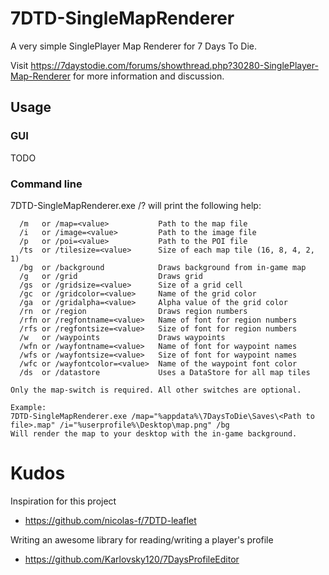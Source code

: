 # 7DTD-SingleMapRenderer

A very simple SinglePlayer Map Renderer for 7 Days To Die.

Visit https://7daystodie.com/forums/showthread.php?30280-SinglePlayer-Map-Renderer for more information and discussion.

## Usage

### GUI

TODO

### Command line

7DTD-SingleMapRenderer.exe /? will print the following help:

```
  /m   or /map=<value>           Path to the map file
  /i   or /image=<value>         Path to the image file
  /p   or /poi=<value>           Path to the POI file
  /ts  or /tilesize=<value>      Size of each map tile (16, 8, 4, 2, 1)
  /bg  or /background            Draws background from in-game map
  /g   or /grid                  Draws grid
  /gs  or /gridsize=<value>      Size of a grid cell
  /gc  or /gridcolor=<value>     Name of the grid color
  /ga  or /gridalpha=<value>     Alpha value of the grid color
  /rn  or /region                Draws region numbers
  /rfn or /regfontname=<value>   Name of font for region numbers
  /rfs or /regfontsize=<value>   Size of font for region numbers
  /w   or /waypoints             Draws waypoints
  /wfn or /wayfontname=<value>   Name of font for waypoint names
  /wfs or /wayfontsize=<value>   Size of font for waypoint names
  /wfc or /wayfontcolor=<value>  Name of the waypoint font color
  /ds  or /datastore             Uses a DataStore for all map tiles

Only the map-switch is required. All other switches are optional.

Example:
7DTD-SingleMapRenderer.exe /map="%appdata%\7DaysToDie\Saves\<Path to file>.map" /i="%userprofile%\Desktop\map.png" /bg
Will render the map to your desktop with the in-game background.
```

# Kudos

Inspiration for this project
* https://github.com/nicolas-f/7DTD-leaflet

Writing an awesome library for reading/writing a player's profile
* https://github.com/Karlovsky120/7DaysProfileEditor
